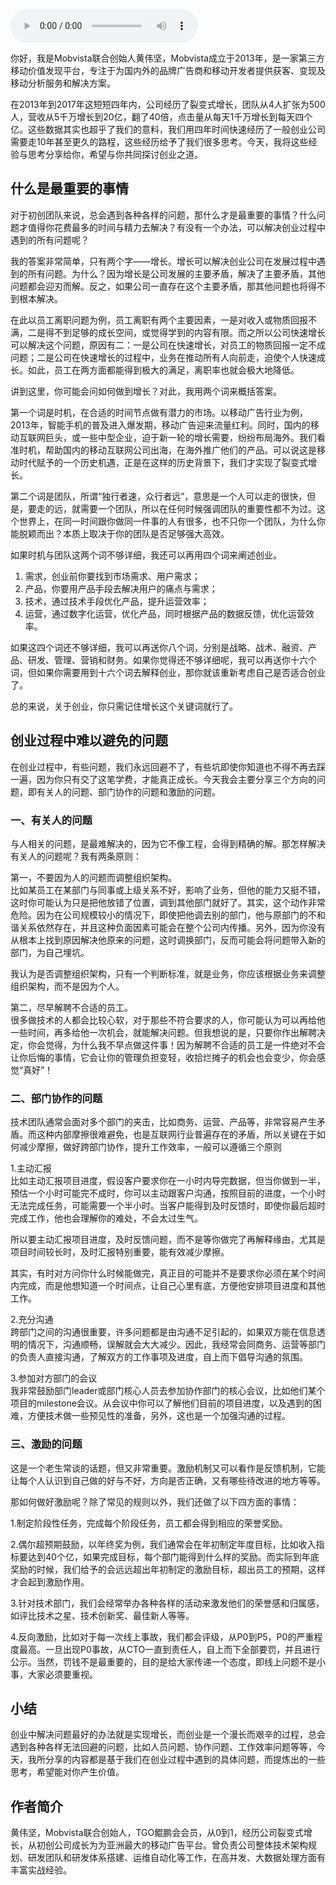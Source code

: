 <audio title="第122讲 _ 黄伟坚：创业中那些永远回避不了的问题" src="https://static001.geekbang.org/resource/audio/72/81/726ea05df716bfe7ebf97fadd4818681.mp3" controls="controls"></audio> 
<p>你好，我是Mobvista联合创始人黄伟坚，Mobvista成立于2013年，是一家第三方移动价值发现平台，专注于为国内外的品牌广告商和移动开发者提供获客、变现及移动分析服务和解决方案。</p><p>在2013年到2017年这短短四年内，公司经历了裂变式增长，团队从4人扩张为500人，营收从5千万增长到20亿，翻了40倍，点击量从每天1千万增长到每天四个亿。这些数据其实也超乎了我们的意料，我们用四年时间快速经历了一般创业公司需要走10年甚至更久的路程，这些经历给予了我们很多思考。今天，我将这些经验与思考分享给你，希望与你共同探讨创业之道。</p><h2>什么是最重要的事情</h2><p>对于初创团队来说，总会遇到各种各样的问题，那什么才是最重要的事情？什么问题才值得你花费最多的时间与精力去解决？有没有一个办法，可以解决创业过程中遇到的所有问题呢？</p><p>我的答案非常简单，只有两个字——增长。增长可以解决创业公司在发展过程中遇到的所有问题。为什么？因为增长是公司发展的主要矛盾，解决了主要矛盾，其他问题都会迎刃而解。反之，如果公司一直存在这个主要矛盾，那其他问题也将得不到根本解决。</p><p>在此以员工离职问题为例，员工离职有两个主要因素，一是对收入或物质回报不满，二是得不到足够的成长空间，或觉得学到的内容有限。而之所以公司快速增长可以解决这个问题，原因有二：一是公司在快速增长，对员工的物质回报一定不成问题；二是公司在快速增长的过程中，业务在推动所有人向前走，迫使个人快速成长。如此，员工在两方面都能得到极大的满足，离职率也就会极大地降低。</p><!-- [[[read_end]]] --><p>讲到这里，你可能会问如何做到增长？对此，我用两个词来概括答案。</p><p>第一个词是时机，在合适的时间节点做有潜力的市场。以移动广告行业为例，2013年，智能手机的普及进入爆发期，移动广告迎来流量红利。同时，国内的移动互联网巨头，或一些中型企业，迫于新一轮的增长需要，纷纷布局海外。我们看准时机，帮助国内的移动互联网公司出海，在海外推广他们的产品。可以说这是移动时代赋予的一个历史机遇，正是在这样的历史背景下，我们才实现了裂变式增长。</p><p>第二个词是团队，所谓“独行者速，众行者远”，意思是一个人可以走的很快，但是，要走的远，就需要一个团队，所以在任何时候强调团队的重要性都不为过。这个世界上，在同一时间跟你做同一件事的人有很多，也不只你一个团队，为什么你能脱颖而出？本质上取决于你的团队是否足够强大高效。</p><p>如果时机与团队这两个词不够详细，我还可以再用四个词来阐述创业。</p><ol>
<li>需求，创业前你要找到市场需求、用户需求；</li>
<li>产品，你要用产品手段去解决用户的痛点与需求；</li>
<li>技术，通过技术手段优化产品，提升运营效率；</li>
<li>运营，通过数字化运营，优化产品，同时根据产品的数据反馈，优化运营效率。</li>
</ol><p>如果这四个词还不够详细，我可以再送你八个词，分别是战略、战术、融资、产品、研发、管理、营销和财务。如果你觉得还不够详细呢，我可以再送你十六个词，但如果你需要用到十六个词去解释创业，那你就该重新考虑自己是否适合创业了。</p><p>总的来说，关于创业，你只需记住增长这个关键词就行了。</p><h2>创业过程中难以避免的问题</h2><p>在创业过程中，有些问题，我们永远回避不了，有些坑即使你知道也不得不再去踩一遍，因为你只有交了这笔学费，才能真正成长。今天我会主要分享三个方向的问题，即有关人的问题、部门协作的问题和激励的问题。</p><h3>一、有关人的问题</h3><p>与人相关的问题，是最难解决的，因为它不像工程，会得到精确的解。那怎样解决有关人的问题呢？我有两条原则：</p><p>第一，不要因为人的问题而调整组织架构。<br>
比如某员工在某部门与同事或上级关系不好，影响了业务，但他的能力又挺不错，这时你可能认为只是把他放错了位置，调到其他部门就好了。其实，这个动作非常危险。因为在公司规模较小的情况下，即使把他调去别的部门，他与原部门的不和谐关系依然存在，并且这种负面因素可能会在整个公司内传播。另外，因为你没有从根本上找到原因解决他原来的问题，这时调换部门，反而可能会将问题带入新的部门，为自己埋坑。</p><p>我认为是否调整组织架构，只有一个判断标准，就是业务，你应该根据业务来调整组织架构，而不是因为个人。</p><p>第二，尽早解聘不合适的员工。<br>
很多做技术的人都会比较心软，对于那些不符合要求的人，你可能认为可以再给他一些时间，再多给他一次机会，就能解决问题。但我想说的是，只要你作出解聘决定，你会觉得，为什么我不早点做这件事！因为解聘不合适的员工是一件绝对不会让你后悔的事情，它会让你的管理负担变轻，收拾烂摊子的机会也会变少，你会感觉“真好”！</p><h3>二、部门协作的问题</h3><p>技术团队通常会面对多个部门的夹击，比如商务、运营、产品等，非常容易产生矛盾。而这种内部摩擦很难避免，也是互联网行业普遍存在的矛盾，所以关键在于如何减少摩擦，做好跨部门协作，提升工作效率，一般可以遵循三个原则</p><p>1.主动汇报<br>
比如主动汇报项目进度，假设客户要求你在一小时内导完数据，但当你做到一半，预估一个小时可能完不成时，你可以主动跟客户沟通，按照目前的进度，一个小时无法完成任务，可能需要一个半小时。当客户能得到及时反馈时，即使你最后超时完成工作，他也会理解你的难处，不会太过生气。</p><p>所以要主动汇报项目进度，及时反馈问题，而不是等你做完了再解释缘由，尤其是项目时间较长时，及时汇报特别重要，能有效减少摩擦。</p><p>其实，有时对方问你什么时候能做完，真正目的可能并不是要求你必须在某个时间内完成，而是他想知道一个时间点，让自己心里有底，方便他安排项目进度和其他工作。</p><p>2.充分沟通<br>
跨部门之间的沟通很重要，许多问题都是由沟通不足引起的，如果双方能在信息透明的情况下，沟通顺畅，误解就会大大减少。因此，我经常会同商务、运营等部门的负责人直接沟通，了解双方的工作事项及进度，自上而下倡导沟通的氛围。</p><p>3.参加对方部门的会议<br>
我非常鼓励部门leader或部门核心人员去参加协作部门的核心会议，比如他们某个项目的milestone会议。从会议中你可以了解他们目前的项目进度，以及遇到的困难，方便技术做一些预见性的准备，另外，这也是一个加强沟通的过程。</p><h3>三、激励的问题</h3><p>这是一个老生常谈的话题，但又非常重要。激励机制又可以看作是反馈机制，它能让每个人认识到自己做的好与不好，方向是否正确，又有哪些待改进的地方等等。</p><p>那如何做好激励呢？除了常见的规则以外，我们还做了以下四方面的事情：</p><p>1.制定阶段性任务，完成每个阶段任务，员工都会得到相应的荣誉奖励。</p><p>2.偶尔超预期鼓励，以年终奖为例，我们通常会在年初制定年度目标，比如收入指标要达到40个亿，如果完成目标，每个部门能得到什么样的奖励。而实际到年底奖励的时候，我们给予的会远远超出年初制定的激励目标，超出员工的预期，这样才会起到激励作用。</p><p>3.针对技术部门，我们会经常举办各种各样的活动来激发他们的荣誉感和归属感，如评比技术之星、技术创新奖、最佳新人等等。</p><p>4.反向激励，比如对于每一次线上事故，我们都会评级，从P0到P5，P0的严重程度最高。一旦出现P0事故，从CTO一直到责任人，自上而下全部要罚，并且进行公示。当然，罚钱不是最重要的，目的是给大家传递一个态度，即线上问题不是小事，大家必须要重视。</p><h2>小结</h2><p>创业中解决问题最好的办法就是实现增长，而创业是一个漫长而艰辛的过程，总会遇到各种各样无法回避的问题，比如人员问题、协作问题、工作效率问题等等，今天，我所分享的内容都是基于我们在创业过程中遇到的具体问题，而提炼出的一些思考，希望能对你产生价值。</p><h2>作者简介</h2><p>黄伟坚，Mobvista联合创始人，TGO鲲鹏会会员，从0到1，经历公司裂变式增长，从初创公司成长为为亚洲最大的移动广告平台。曾负责公司整体技术架构规划、研发团队和研发体系搭建、运维自动化等工作，在高并发、大数据处理方面有丰富实战经验。</p><p></p>